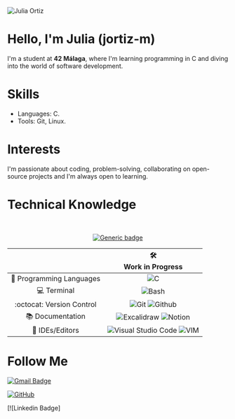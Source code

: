 <!DOCTYPE html>
<html lang="es">
	
![Julia Ortiz](https://github.com/user-attachments/assets/c147f6bd-8b8e-4f15-a25a-1a4e6ce01b49)

<h1>Hello, I'm Julia (jortiz-m)</h1>

<p>I'm a student at <strong>42 Málaga</strong>, where I'm learning programming in C and diving into the world of software development.</p>

# Skills
<ul>
    <li>Languages: C. </li>
    <li>Tools: Git, Linux. </li>
</ul>

# Interests
<p>I'm passionate about coding, problem-solving, collaborating on open-source projects and I'm always open to learning. </p>

# Technical Knowledge

<div align="center">
  
<br>
  
[![Generic badge](https://img.shields.io/badge/Learning_Process-ON-<COLOR>.svg)](https://shields.io/)

<!-- SKILL CHECKS -->
<table>
    <thead align="center">
        <tr>
            <th></th>
            <th>🛠️<br>Work in Progress</th>
        </tr>
    </thead>
    <tbody align="center">
        <tr>
            <td align="center">🧠 Programming Languages</td>
            <td>
                 <img alt="C" src="https://img.shields.io/badge/c-%2300599C.svg?style=for-the-badge&logo=c&logoColor=white"/>
            </td>
        </tr>
       <tr>
            <td align="center">💻 Terminal</td>
            <td>
                 <img alt="Bash" src="https://img.shields.io/badge/Bash%20Shell-4EAA25?style=for-the-badge&logo=GNU%20Bash&logoColor=white">
            </td>
        </tr>
        <tr>
            <td align="center">:octocat: Version Control</td>
            <td>
              <img alt="Git" src="https://img.shields.io/badge/git-%23F05033.svg?style=for-the-badge&logo=git&logoColor=white">
              <img alt="Github" src="https://img.shields.io/badge/github-%23121011.svg?style=for-the-badge&logo=github&logoColor=white">
            </td>
        </tr>
        <tr>
            <td align="center">📚 Documentation</td>
            <td>
                 <img alt="Excalidraw" src="https://img.shields.io/badge/Excalidraw-6965DB.svg?style=for-the-badge&logo=Excalidraw&logoColor=white">
		 <img alt="Notion" src="https://img.shields.io/badge/Notion-CC5500?style=for-the-badge&logo=notion&logoColor=white">
            </td>
        </tr>
        <tr>
            <td align="center">📝 IDEs/Editors</td>
            <td>
                <img alt="Visual Studio Code" src="https://img.shields.io/badge/Visual%20Studio%20Code-0078d7.svg?style=for-the-badge&logo=visual-studio-code&logoColor=white"/>
                <img alt="VIM" src="https://img.shields.io/badge/VIM-%2311AB00.svg?style=for-the-badge&logo=vim&logoColor=white"/>
            </td>
        </tr>
    </tbody>
</table>
</div>

# Follow Me

[![Gmail Badge](https://img.shields.io/badge/juliaortizmora@gmail.com-c14438?style=flat-square&logo=Gmail&logoColor=white&link=mailto:julaiortizmora@gmail.com)](juliaortizmora@gmail.com)

[![GitHub](https://img.shields.io/badge/-GitHub-181717?style=flat-square&logo=github&logoColor=white&link=https://github.com/jortiz-m)](https://github.com/jortiz-m)

[![Linkedin Badge]
